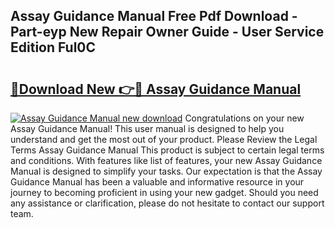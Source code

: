 ## Assay Guidance Manual Free Pdf Download - Part-eyp New Repair Owner Guide - User Service Edition Ful0C

# <h2><a href="http://bc12228.oget.top/?id=Assay+Guidance+Manual">🔗Download New 👉🔴 Assay Guidance Manual</a></h2>

[![Assay Guidance Manual new download](https://i.imgur.com/5g1atiW.png)](http://bc12228.oget.top/?id=Assay+Guidance+Manual)
Congratulations on your new Assay Guidance Manual! This user manual is designed to help you understand and get the most out of your product. Please Review the Legal Terms Assay Guidance Manual This product is subject to certain legal terms and conditions. With features like list of features, your new Assay Guidance Manual is designed to simplify your tasks. Our expectation is that the Assay Guidance Manual has been a valuable and informative resource in your journey to becoming proficient in using your new gadget. Should you need any assistance or clarification, please do not hesitate to contact our support team.
